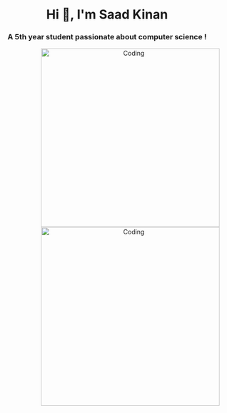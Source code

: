 <h1 align="center">Hi 👋, I'm Saad Kinan</h1>
<h3 align="center">A 5th year student passionate about computer science !</h3>

<center>
  <img align="right" alt="Coding" width="400" src="https://media0.giphy.com/media/KOCLgcdTywdVsjUevp/giphy.gif"/>
  <img align="right" alt="Coding" width="400" src="https://i.pinimg.com/originals/a6/3f/7b/a63f7bef74894d3c5512101655b5e4c9.gif"/>
</center>
